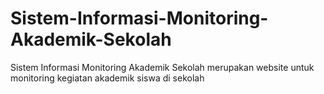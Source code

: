 # Sistem-Informasi-Monitoring-Akademik-Sekolah
Sistem Informasi Monitoring Akademik Sekolah merupakan website untuk monitoring kegiatan akademik siswa di sekolah
